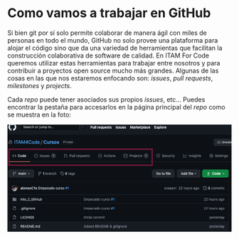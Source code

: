 # Como vamos a trabajar en GitHub

Si bien git por sí solo permite colaborar de manera ágil con miles de
personas en todo el mundo, GitHub no solo provee una plataforma para
alojar el código sino que da una variedad de herramientas que
facilitan la construcción colaborativa de software de calidad. En ITAM
For Code queremos utilizar estas herramientas para trabajar entre
nosotros y para contribuir a proyectos open source mucho más grandes.
Algunas de las cosas en las que nos estaremos enfocando son: _issues_,
_pull requests_, _milestones_ y _projects_.

Cada _repo_ puede tener asociados sus propios _issues_, etc... Puedes
encontrar la pestaña para accesarlos en la página principal del _repo_
como se muestra en la foto:

![Repo navbar](figs/repo_navbar.png)
